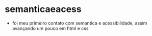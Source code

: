 # semanticaeacess

- foi meu primeiro contato com semantica e acessibilidade, assim avançando um pouco em html e css
